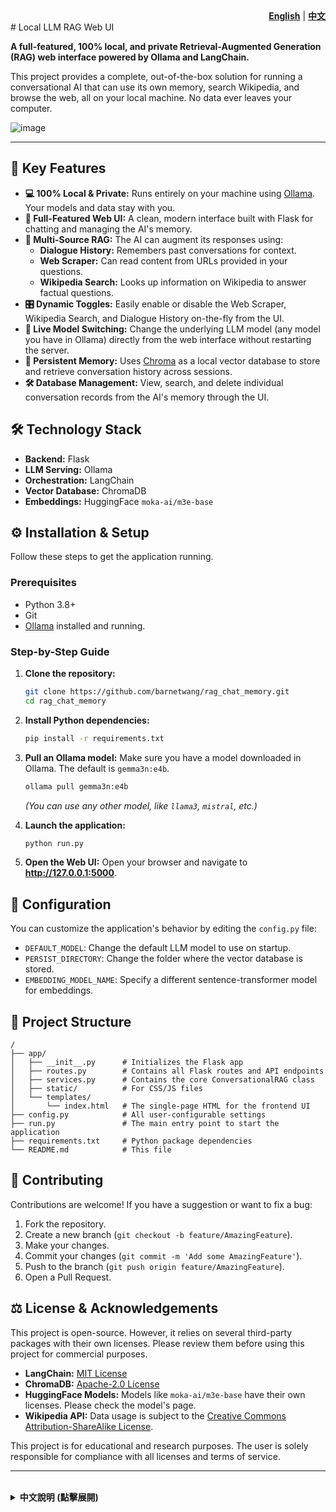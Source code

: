 <div align="right">
  <b><a href="#-english-readme">English</a></b> | <b><a href="#-中文說明">中文</a></b>
</div>
<a name="-english-readme"></a>
# Local LLM RAG Web UI

**A full-featured, 100% local, and private Retrieval-Augmented Generation (RAG) web interface powered by Ollama and LangChain.**

This project provides a complete, out-of-the-box solution for running a conversational AI that can use its own memory, search Wikipedia, and browse the web, all on your local machine. No data ever leaves your computer.

![image](https://github.com/user-attachments/assets/06047960-b8c0-46f0-9447-c6810934a076)

---

## 🌟 Key Features

*   **💻 100% Local & Private:** Runs entirely on your machine using [Ollama](https://ollama.com/). Your models and data stay with you.
*   **🚀 Full-Featured Web UI:** A clean, modern interface built with Flask for chatting and managing the AI's memory.
*   **🧠 Multi-Source RAG:** The AI can augment its responses using:
    *   **Dialogue History:** Remembers past conversations for context.
    *   **Web Scraper:** Can read content from URLs provided in your questions.
    *   **Wikipedia Search:** Looks up information on Wikipedia to answer factual questions.
*   **🎛️ Dynamic Toggles:** Easily enable or disable the Web Scraper, Wikipedia Search, and Dialogue History on-the-fly from the UI.
*   **🔄 Live Model Switching:** Change the underlying LLM model (any model you have in Ollama) directly from the web interface without restarting the server.
*   **💾 Persistent Memory:** Uses [Chroma](https://www.trychroma.com/) as a local vector database to store and retrieve conversation history across sessions.
*   **🛠️ Database Management:** View, search, and delete individual conversation records from the AI's memory through the UI.

## 🛠️ Technology Stack

*   **Backend:** Flask
*   **LLM Serving:** Ollama
*   **Orchestration:** LangChain
*   **Vector Database:** ChromaDB
*   **Embeddings:** HuggingFace `moka-ai/m3e-base`

## ⚙️ Installation & Setup

Follow these steps to get the application running.

### Prerequisites

*   Python 3.8+
*   Git
*   [Ollama](https://ollama.com/) installed and running.

### Step-by-Step Guide

1.  **Clone the repository:**
    ```bash
    git clone https://github.com/barnetwang/rag_chat_memory.git
    cd rag_chat_memory
    ```

2.  **Install Python dependencies:**
    ```bash
    pip install -r requirements.txt
    ```

3.  **Pull an Ollama model:**
    Make sure you have a model downloaded in Ollama. The default is `gemma3n:e4b`.
    ```bash
    ollama pull gemma3n:e4b
    ```
    *(You can use any other model, like `llama3`, `mistral`, etc.)*

4.  **Launch the application:**
    ```bash
    python run.py
    ```

5.  **Open the Web UI:**
    Open your browser and navigate to **http://127.0.0.1:5000**.

## 🔧 Configuration

You can customize the application's behavior by editing the `config.py` file:

*   `DEFAULT_MODEL`: Change the default LLM model to use on startup.
*   `PERSIST_DIRECTORY`: Change the folder where the vector database is stored.
*   `EMBEDDING_MODEL_NAME`: Specify a different sentence-transformer model for embeddings.

## 📂 Project Structure
```
/
├── app/
│   ├── __init__.py      # Initializes the Flask app
│   ├── routes.py        # Contains all Flask routes and API endpoints
│   ├── services.py      # Contains the core ConversationalRAG class
│   ├── static/          # For CSS/JS files
│   └── templates/
│       └── index.html   # The single-page HTML for the frontend UI
├── config.py            # All user-configurable settings
├── run.py               # The main entry point to start the application
├── requirements.txt     # Python package dependencies
└── README.md            # This file
```

## 🤝 Contributing

Contributions are welcome! If you have a suggestion or want to fix a bug:
1.  Fork the repository.
2.  Create a new branch (`git checkout -b feature/AmazingFeature`).
3.  Make your changes.
4.  Commit your changes (`git commit -m 'Add some AmazingFeature'`).
5.  Push to the branch (`git push origin feature/AmazingFeature`).
6.  Open a Pull Request.

## ⚖️ License & Acknowledgements

This project is open-source. However, it relies on several third-party packages with their own licenses. Please review them before using this project for commercial purposes.

*   **LangChain:** [MIT License](https://github.com/langchain-ai/langchain/blob/master/LICENSE)
*   **ChromaDB:** [Apache-2.0 License](https://github.com/chroma-core/chroma/blob/main/LICENSE)
*   **HuggingFace Models:** Models like `moka-ai/m3e-base` have their own licenses. Please check the model's page.
*   **Wikipedia API:** Data usage is subject to the [Creative Commons Attribution-ShareAlike License](https://creativecommons.org/licenses/by-sa/3.0/).

This project is for educational and research purposes. The user is solely responsible for compliance with all licenses and terms of service.

---
<br>

<details>
<summary><b>中文說明 (點擊展開)</b></summary>

<a name="-中文說明"></a>
# 本地端 LLM RAG 整合介面

**一個功能完整、100% 本地運行、注重隱私的檢索增強生成 (RAG) 網頁應用程式，由 Ollama 與 LangChain 驅動。**

本專案提供一個開箱即用的解決方案，讓您在自己的電腦上運行一個強大的對話式 AI。它能夠利用自身的記憶、搜尋維基百科、並瀏覽網頁，而您的所有資料和模型都將保留在本地，確保完全的隱私。

![image](https://github.com/user-attachments/assets/06047960-b8c0-46f0-9447-c6810934a076)


---

## 🌟 核心功能

*   **💻 100% 本地化與隱私:** 完全在您的本機上透過 [Ollama](https://ollama.com/) 運行。您的模型和對話資料絕不會離開您的電腦。
*   **🚀 功能完整的 Web UI:** 一個使用 Flask 打造的現代化、乾淨的網頁介面，用於聊天和管理 AI 的記憶庫。
*   **🧠 多源 RAG 引擎:** AI 可以從多種來源獲取資訊以增強其回答：
    *   **對話歷史:** 記得過去的對話，理解上下文。
    *   **網頁爬蟲:** 能夠讀取您在問題中提供的網址內容。
    *   **維基百科搜尋:** 查找維基百科來回答事實性問題。
*   **🎛️ 動態功能開關:** 在 UI 上即時啟用或停用網頁爬蟲、維基百科搜尋和歷史對話功能，無需重啟。
*   **🔄 即時模型切換:** 直接從網頁介面更換底層的 LLM 模型（任何您在 Ollama 中已安裝的模型），伺服器不中斷。
*   **💾 持久化記憶:** 使用 [Chroma](https://www.trychroma.com/) 作為本地向量資料庫，跨會話儲存和檢索對話歷史。
*   **🛠️ 記憶庫管理:** 透過 UI 瀏覽、搜尋和刪除 AI 記憶庫中的每一筆對話紀錄。

## 🛠️ 技術棧

*   **後端框架:** Flask
*   **LLM 服務:** Ollama
*   **AI 框架:** LangChain
*   **向量資料庫:** ChromaDB
*   **嵌入模型:** HuggingFace `moka-ai/m3e-base`

## ⚙️ 安裝與啟動

請依照以下步驟來啟動應用程式。

### 前置需求

*   Python 3.8+
*   Git
*   [Ollama](https://ollama.com/) 已安裝並正在運行。

### 步驟指南

1.  **克隆專案倉庫：**
    ```bash
    git clone https://github.com/barnetwang/rag_chat_memory.git
    cd rag_chat_memory
    ```

2.  **安裝 Python 依賴套件：**
    ```bash
    pip install -r requirements.txt
    ```

3.  **下載 Ollama 模型：**
    請確保您已在 Ollama 中下載了一個模型。專案預設使用 `gemma3n:e4b`。
    ```bash
    ollama pull gemma3n:e4b
    ```
    *(您也可以使用任何其他模型，例如 `llama3`, `mistral` 等)*

4.  **啟動應用程式：**
    ```bash
    python run.py
    ```

5.  **打開 Web UI：**
    打開您的瀏覽器，並訪問 **http://127.0.0.1:5000**。

## 🔧 專案設定

您可以透過編輯 `config.py` 檔案來自訂應用程式的行為：

*   `DEFAULT_MODEL`: 更改啟動時預設使用的 LLM 模型。
*   `PERSIST_DIRECTORY`: 更改向量資料庫的儲存資料夾。
*   `EMBEDDING_MODEL_NAME`: 指定一個不同的句子轉換器模型用於生成嵌入向量。

## 📂 專案結構
```
/
├── app/
│   ├── __init__.py      # 初始化 Flask App
│   ├── routes.py        # 包含所有 Flask 路由和 API 端點
│   ├── services.py      # 包含核心的 ConversationalRAG 類別
│   ├── static/          # 用於存放 CSS/JS 檔案
│   └── templates/
│       └── index.html   # 前端 UI 的單頁 HTML 檔案
├── config.py            # 所有使用者可配置的設定
├── run.py               # 啟動應用程式的主要進入點
├── requirements.txt     # Python 依賴套件列表
└── README.md            # 本說明檔案
```

## 🤝 貢獻指南

歡迎任何形式的貢獻！如果您有建議或想要修復錯誤：
1.  Fork 本倉庫。
2.  建立一個新的分支 (`git checkout -b feature/AmazingFeature`)。
3.  進行您的修改。
4.  提交您的變更 (`git commit -m 'Add some AmazingFeature'`)。
5.  將分支推送到遠端 (`git push origin feature/AmazingFeature`)。
6.  開啟一個 Pull Request。

## ⚖️ 授權與致謝

本專案為開源專案，但其依賴的多個第三方套件擁有各自的授權條款。在將本專案用於商業目的前，請務必詳細閱讀並遵守各元件的授權。

*   **LangChain:** [MIT License](https://github.com/langchain-ai/langchain/blob/master/LICENSE)
*   **ChromaDB:** [Apache-2.0 License](https://github.com/chroma-core/chroma/blob/main/LICENSE)
*   **HuggingFace 模型:** 如 `moka-ai/m3e-base` 等模型均有其自身的授權，請查閱其模型頁面。
*   **Wikipedia API:** 資料使用需遵守 [Creative Commons Attribution-ShareAlike License](https://creativecommons.org/licenses/by-sa/3.0/)。

本專案僅供教育和研究目的。使用者需自行負責確保所有授權和服務條款的合規性。

</details>
